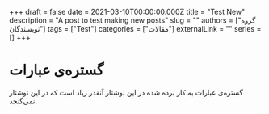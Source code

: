+++ 
draft = false
date = 2021-03-10T00:00:00.000Z
title = "Test New"
description = "A post to test making new posts"
slug = ""
authors = ["گروه نویسندگان"]
tags = ["Test"]
categories = ["مقالات"]
externalLink = ""
series = []
+++

# گستره‌ی عبارات

گستره‌ی عبارات به کار برده شده در این نوشتار آنقدر زیاد است که در این نوشتار نمی‌گنجد.